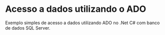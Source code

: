 # Acesso a dados utilizando o ADO

Exemplo simples de acesso a dados utilizando ADO no .Net C# com banco de dados SQL Server.
